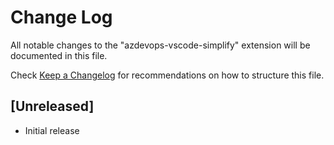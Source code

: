 # Change Log

All notable changes to the "azdevops-vscode-simplify" extension will be documented in this file.

Check [Keep a Changelog](http://keepachangelog.com/) for recommendations on how to structure this file.

## [Unreleased]

- Initial release